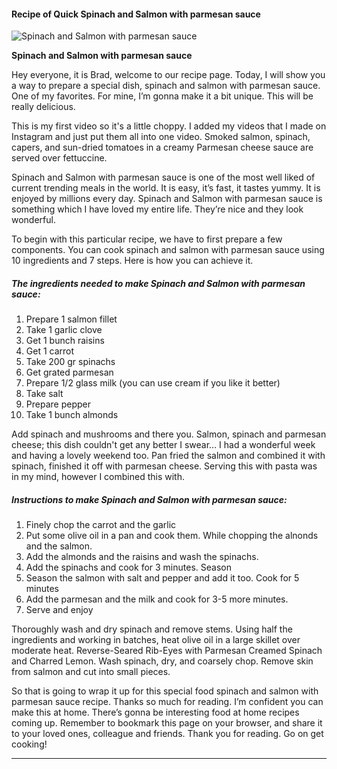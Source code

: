             

#### Recipe of Quick Spinach and Salmon with parmesan sauce

![Spinach and Salmon with parmesan sauce](https://img-global.cpcdn.com/recipes/0cfb78886fa5da72/751x532cq70/spinach-and-salmon-with-parmesan-sauce-recipe-main-photo.jpg)

**Spinach and Salmon with parmesan sauce**

Hey everyone, it is Brad, welcome to our recipe page. Today, I will show you a way to prepare a special dish, spinach and salmon with parmesan sauce. One of my favorites. For mine, I’m gonna make it a bit unique. This will be really delicious.

This is my first video so it's a little choppy. I added my videos that I made on Instagram and just put them all into one video. Smoked salmon, spinach, capers, and sun-dried tomatoes in a creamy Parmesan cheese sauce are served over fettuccine.

Spinach and Salmon with parmesan sauce is one of the most well liked of current trending meals in the world. It is easy, it’s fast, it tastes yummy. It is enjoyed by millions every day. Spinach and Salmon with parmesan sauce is something which I have loved my entire life. They’re nice and they look wonderful.

To begin with this particular recipe, we have to first prepare a few components. You can cook spinach and salmon with parmesan sauce using 10 ingredients and 7 steps. Here is how you can achieve it.

##### The ingredients needed to make Spinach and Salmon with parmesan sauce:

1.  Prepare 1 salmon fillet
2.  Take 1 garlic clove
3.  Get 1 bunch raisins
4.  Get 1 carrot
5.  Take 200 gr spinachs
6.  Get grated parmesan
7.  Prepare 1/2 glass milk (you can use cream if you like it better)
8.  Take salt
9.  Prepare pepper
10.  Take 1 bunch almonds

Add spinach and mushrooms and there you. Salmon, spinach and parmesan cheese; this dish couldn't get any better I swear… I had a wonderful week and having a lovely weekend too. Pan fried the salmon and combined it with spinach, finished it off with parmesan cheese. Serving this with pasta was in my mind, however I combined this with.

##### Instructions to make Spinach and Salmon with parmesan sauce:

1.  Finely chop the carrot and the garlic
2.  Put some olive oil in a pan and cook them. While chopping the alnonds and the salmon.
3.  Add the almonds and the raisins and wash the spinachs.
4.  Add the spinachs and cook for 3 minutes. Season
5.  Season the salmon with salt and pepper and add it too. Cook for 5 minutes
6.  Add the parmesan and the milk and cook for 3-5 more minutes.
7.  Serve and enjoy

Thoroughly wash and dry spinach and remove stems. Using half the ingredients and working in batches, heat olive oil in a large skillet over moderate heat. Reverse-Seared Rib-Eyes with Parmesan Creamed Spinach and Charred Lemon. Wash spinach, dry, and coarsely chop. Remove skin from salmon and cut into small pieces.

So that is going to wrap it up for this special food spinach and salmon with parmesan sauce recipe. Thanks so much for reading. I’m confident you can make this at home. There’s gonna be interesting food at home recipes coming up. Remember to bookmark this page on your browser, and share it to your loved ones, colleague and friends. Thank you for reading. Go on get cooking!

* * *